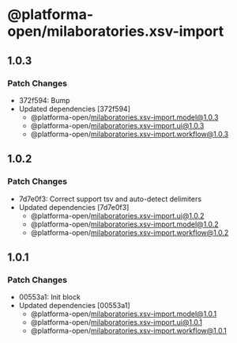 # @platforma-open/milaboratories.xsv-import

## 1.0.3

### Patch Changes

- 372f594: Bump
- Updated dependencies [372f594]
  - @platforma-open/milaboratories.xsv-import.model@1.0.3
  - @platforma-open/milaboratories.xsv-import.ui@1.0.3
  - @platforma-open/milaboratories.xsv-import.workflow@1.0.3

## 1.0.2

### Patch Changes

- 7d7e0f3: Correct support tsv and auto-detect delimiters
- Updated dependencies [7d7e0f3]
  - @platforma-open/milaboratories.xsv-import.ui@1.0.2
  - @platforma-open/milaboratories.xsv-import.model@1.0.2
  - @platforma-open/milaboratories.xsv-import.workflow@1.0.2

## 1.0.1

### Patch Changes

- 00553a1: Init block
- Updated dependencies [00553a1]
  - @platforma-open/milaboratories.xsv-import.model@1.0.1
  - @platforma-open/milaboratories.xsv-import.ui@1.0.1
  - @platforma-open/milaboratories.xsv-import.workflow@1.0.1

